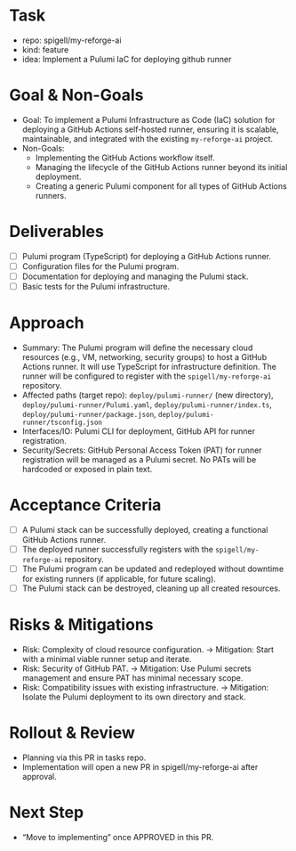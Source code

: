 # Task

- repo: spigell/my-reforge-ai
- kind: feature
- idea: Implement a Pulumi IaC for deploying github runner

# Goal & Non-Goals

- Goal: To implement a Pulumi Infrastructure as Code (IaC) solution for deploying a GitHub Actions self-hosted runner, ensuring it is scalable, maintainable, and integrated with the existing `my-reforge-ai` project.
- Non-Goals:
    - Implementing the GitHub Actions workflow itself.
    - Managing the lifecycle of the GitHub Actions runner beyond its initial deployment.
    - Creating a generic Pulumi component for all types of GitHub Actions runners.

# Deliverables

- [ ] Pulumi program (TypeScript) for deploying a GitHub Actions runner.
- [ ] Configuration files for the Pulumi program.
- [ ] Documentation for deploying and managing the Pulumi stack.
- [ ] Basic tests for the Pulumi infrastructure.

# Approach

- Summary: The Pulumi program will define the necessary cloud resources (e.g., VM, networking, security groups) to host a GitHub Actions runner. It will use TypeScript for infrastructure definition. The runner will be configured to register with the `spigell/my-reforge-ai` repository.
- Affected paths (target repo): `deploy/pulumi-runner/` (new directory), `deploy/pulumi-runner/Pulumi.yaml`, `deploy/pulumi-runner/index.ts`, `deploy/pulumi-runner/package.json`, `deploy/pulumi-runner/tsconfig.json`
- Interfaces/IO: Pulumi CLI for deployment, GitHub API for runner registration.
- Security/Secrets: GitHub Personal Access Token (PAT) for runner registration will be managed as a Pulumi secret. No PATs will be hardcoded or exposed in plain text.

# Acceptance Criteria

- [ ] A Pulumi stack can be successfully deployed, creating a functional GitHub Actions runner.
- [ ] The deployed runner successfully registers with the `spigell/my-reforge-ai` repository.
- [ ] The Pulumi program can be updated and redeployed without downtime for existing runners (if applicable, for future scaling).
- [ ] The Pulumi stack can be destroyed, cleaning up all created resources.

# Risks & Mitigations

- Risk: Complexity of cloud resource configuration. → Mitigation: Start with a minimal viable runner setup and iterate.
- Risk: Security of GitHub PAT. → Mitigation: Use Pulumi secrets management and ensure PAT has minimal necessary scope.
- Risk: Compatibility issues with existing infrastructure. → Mitigation: Isolate the Pulumi deployment to its own directory and stack.

# Rollout & Review

- Planning via this PR in tasks repo.
- Implementation will open a new PR in spigell/my-reforge-ai after approval.

# Next Step

- “Move to implementing” once APPROVED in this PR.
